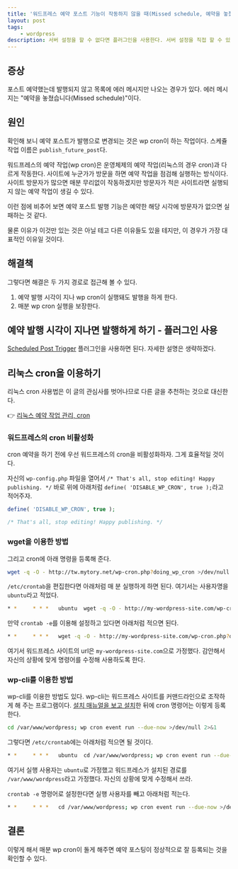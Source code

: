 ```yaml
---
title: '워드프레스 예약 포스트 기능이 작동하지 않을 때(Missed schedule, 예약을 놓쳤습니다)'
layout: post
tags: 
    - wordpress
description: 서버 설정을 할 수 없다면 플러그인을 사용한다. 서버 설정을 직접 할 수 있다면 매분 cron을 실행하게 하자.
---
```


## 증상

포스트 예약했는데 발행되지 않고 목록에 에러 메시지만 나오는 경우가 있다. 에러 메시지는 "예약을 놓쳤습니다(Missed schedule)"이다.

## 원인

확인해 보니 예약 포스트가 발행으로 변경되는 것은 wp cron이 하는 작업이다. 스케쥴 작업 이름은 `publish_future_post`다. 

워드프레스의 예약 작업(wp cron)은 운영체제의 예약 작업(리눅스의 경우 cron)과 다르게 작동한다. 사이트에 누군가가 방문을 하면 예약 작업을 점검해 실행하는 방식이다. 사이트 방문자가 많으면 매분 무리없이 작동하겠지만 방문자가 적은 사이트라면 실행되지 않는 예약 작업이 생길 수 있다. 

이런 점에 비추어 보면 예약 포스트 발행 기능은 예약한 해당 시각에 방문자가 없으면 실패하는 것 같다.

물론 이유가 이것만 있는 것은 아닐 테고 다른 이유들도 있을 테지만, 이 경우가 가장 대표적인 이유일 것이다.


## 해결책

그렇다면 해결은 두 가지 경로로 접근해 볼 수 있다.

1. 예약 발행 시각이 지나 wp cron이 실행돼도 발행을 하게 한다.
2. 매분 wp cron 실행을 보장한다.

## 예약 발행 시각이 지나면 발행하게 하기 - 플러그인 사용

[Scheduled Post Trigger][plugin] 플러그인을 사용하면 된다. 자세한 설명은 생략하겠다.


## 리눅스 cron을 이용하기

리눅스 cron 사용법은 이 글의 관심사를 벗어나므로 다른 글을 추천하는 것으로 대신한다.

👉 [리눅스 예약 작업 관리, cron][cron]

### 워드프레스의 cron 비활성화

cron 예약을 하기 전에 우선 워드프레스의 cron을 비활성화하자. 그게 효율적일 것이다.

자신의 `wp-config.php` 파일을 열어서 `/* That's all, stop editing! Happy publishing. */` 바로 위에 아래처럼 `define( 'DISABLE_WP_CRON', true );`라고 적어주자.

```php
define( 'DISABLE_WP_CRON', true );

/* That's all, stop editing! Happy publishing. */
```

### wget을 이용한 방법

그리고 cron에 아래 명령을 등록해 준다.

```bash
wget -q -O - http://tw.mytory.net/wp-cron.php?doing_wp_cron >/dev/null 4>&2
```

`/etc/crontab`을 편집한다면 아래처럼 매 분 실행하게 하면 된다. 여기서는 사용자명을 `ubuntu`라고 적었다.

```bash
* *     * * *   ubuntu 	wget -q -O - http://my-wordpress-site.com/wp-cron.php?doing_wp_cron >/dev/null 4>&2
```

만약 `crontab -e`를 이용해 설정하고 있다면 아래처럼 적으면 된다.

```bash
* *     * * *   wget -q -O - http://my-wordpress-site.com/wp-cron.php?doing_wp_cron >/dev/null 4>&2
```

여기서 워드프레스 사이트의 url은 `my-wordpress-site.com`으로 가정했다. 감안해서 자신의 상황에 맞게 명령어를 수정해 사용하도록 한다.

### wp-cli를 이용한 방법

wp-cli를 이용한 방법도 있다. wp-cli는 워드프레스 사이트를 커맨드라인으로 조작하게 해 주는 프로그램이다. [설치 매뉴얼을 보고 설치][wp-cli]한 뒤에 cron 명령어는 이렇게 등록한다.

``` bash
cd /var/www/wordpress; wp cron event run --due-now >/dev/null 2>&1
```

그렇다면 `/etc/crontab`에는 아래처럼 적으면 될 것이다. 

``` bash
* *     * * *   ubuntu 	cd /var/www/wordpress; wp cron event run --due-now >/dev/null 2>&1
```

여기서 실행 사용자는 `ubuntu`로 가정했고 워드프레스가 설치된 경로를 `/var/www/wordpress`라고 가정했다. 자신의 상황에 맞게 수정해서 쓰라.

`crontab -e` 명령어로 설정한다면 실행 사용자를 빼고 아래처럼 적는다.

``` bash
* *     * * *   cd /var/www/wordpress; wp cron event run --due-now >/dev/null 2>&1
```

## 결론

이렇게 해서 매분 wp cron이 돌게 해주면 예약 포스팅이 정상적으로 잘 등록되는 것을 확인할 수 있다.

[plugin]: https://wordpress.org/plugins/scheduled-post-trigger/
[cron]: https://mytory.net/archives/601
[wp-cli]: https://wp-cli.org/#installing
